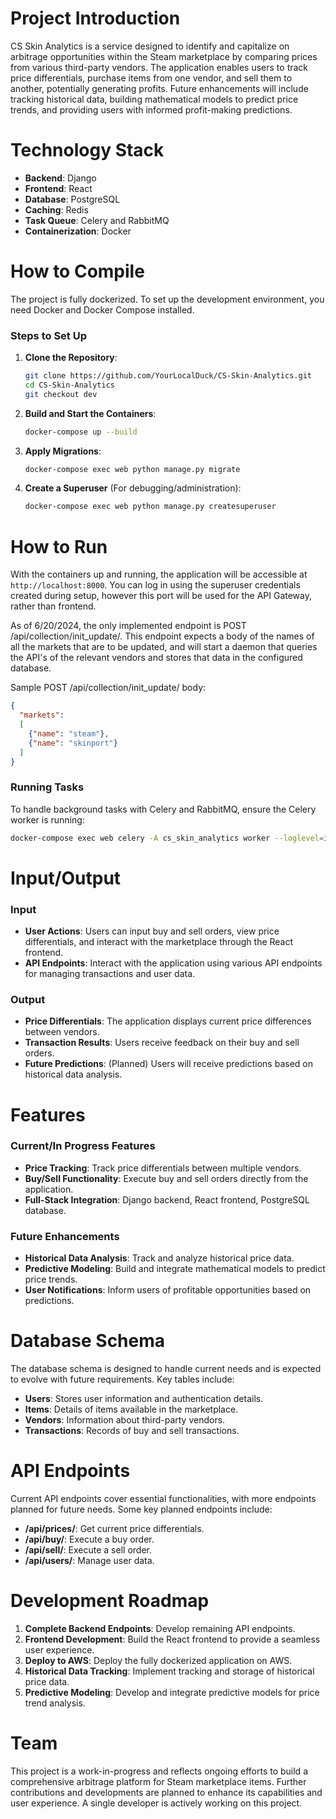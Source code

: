 # Project Introduction

CS Skin Analytics is a service designed to identify and capitalize on arbitrage opportunities within the Steam marketplace by comparing prices from various third-party vendors. The application enables users to track price differentials, purchase items from one vendor, and sell them to another, potentially generating profits. Future enhancements will include tracking historical data, building mathematical models to predict price trends, and providing users with informed profit-making predictions.

# Technology Stack

- **Backend**: Django
- **Frontend**: React
- **Database**: PostgreSQL
- **Caching**: Redis
- **Task Queue**: Celery and RabbitMQ
- **Containerization**: Docker

# How to Compile

The project is fully dockerized. To set up the development environment, you need Docker and Docker Compose installed.

### Steps to Set Up

1. **Clone the Repository**:
   ```sh
   git clone https://github.com/YourLocalDuck/CS-Skin-Analytics.git
   cd CS-Skin-Analytics
   git checkout dev
   ```

2. **Build and Start the Containers**:
   ```sh
   docker-compose up --build
   ```

3. **Apply Migrations**:
   ```sh
   docker-compose exec web python manage.py migrate
   ```

4. **Create a Superuser** (For debugging/administration):
   ```sh
   docker-compose exec web python manage.py createsuperuser
   ```

# How to Run

With the containers up and running, the application will be accessible at `http://localhost:8000`. You can log in using the superuser credentials created during setup, however this port will be used for the API Gateway, rather than frontend.

As of 6/20/2024, the only implemented endpoint is POST /api/collection/init_update/. This endpoint expects a body of the names of all the markets that are to be updated, and will start a daemon that queries the API's of the relevant vendors and stores that data in the configured database.

Sample POST /api/collection/init_update/ body:
```json
{
  "markets": 
  [
    {"name": "steam"},
    {"name": "skinport"}
  ]
}
```

### Running Tasks

To handle background tasks with Celery and RabbitMQ, ensure the Celery worker is running:

```sh
docker-compose exec web celery -A cs_skin_analytics worker --loglevel=info
```

# Input/Output

### Input

- **User Actions**: Users can input buy and sell orders, view price differentials, and interact with the marketplace through the React frontend.
- **API Endpoints**: Interact with the application using various API endpoints for managing transactions and user data.

### Output

- **Price Differentials**: The application displays current price differences between vendors.
- **Transaction Results**: Users receive feedback on their buy and sell orders.
- **Future Predictions**: (Planned) Users will receive predictions based on historical data analysis.

# Features

### Current/In Progress Features

- **Price Tracking**: Track price differentials between multiple vendors.
- **Buy/Sell Functionality**: Execute buy and sell orders directly from the application.
- **Full-Stack Integration**: Django backend, React frontend, PostgreSQL database.

### Future Enhancements

- **Historical Data Analysis**: Track and analyze historical price data.
- **Predictive Modeling**: Build and integrate mathematical models to predict price trends.
- **User Notifications**: Inform users of profitable opportunities based on predictions.

# Database Schema

The database schema is designed to handle current needs and is expected to evolve with future requirements. Key tables include:

- **Users**: Stores user information and authentication details.
- **Items**: Details of items available in the marketplace.
- **Vendors**: Information about third-party vendors.
- **Transactions**: Records of buy and sell transactions.

# API Endpoints

Current API endpoints cover essential functionalities, with more endpoints planned for future needs. Some key planned endpoints include:

- **/api/prices/**: Get current price differentials.
- **/api/buy/**: Execute a buy order.
- **/api/sell/**: Execute a sell order.
- **/api/users/**: Manage user data.

# Development Roadmap

1. **Complete Backend Endpoints**: Develop remaining API endpoints.
2. **Frontend Development**: Build the React frontend to provide a seamless user experience.
3. **Deploy to AWS**: Deploy the fully dockerized application on AWS.
4. **Historical Data Tracking**: Implement tracking and storage of historical price data.
5. **Predictive Modeling**: Develop and integrate predictive models for price trend analysis.

# Team

This project is a work-in-progress and reflects ongoing efforts to build a comprehensive arbitrage platform for Steam marketplace items. Further contributions and developments are planned to enhance its capabilities and user experience. A single developer is actively working on this project.
